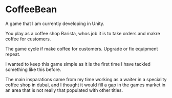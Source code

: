 # CoffeeBean

A game that I am currently developing in Unity.

You play as a coffee shop Barista, whos job it is to take orders and makre coffee for customers.

The game cycle if make coffee for customers. Upgrade or fix equipment repeat.

I wanted  to keep this game simple as it is the first time I have tackled something like this before. 

The main insparations came from my time working as a waiter in a speciality coffee shop in dubai, and I thought it would fill a gap in the games market in an area that is not really that populated with other titles.


